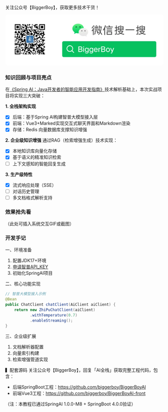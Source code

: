 关注公众号【BiggerBoy】，获取更多技术干货！

![BiggerBoy](./src/main/resources/img.png)

### 知识回顾与项目亮点

在[《Spring AI：Java开发者的智能应用开发指南》](https://mp.weixin.qq.com/s/-lv-1hyJiENdoZG3wVrYEg)技术解析基础上，本次实战项目将实现三大突破：

**1. 全栈架构实现**
- [x] 后端：基于Spring AI构建智普大模型接入层
- [x] 前端：Vue3+Marked实现交互式聊天界面和Markdown渲染
- [x] 存储：Redis 向量数据库支撑知识增强

**2. 企业级知识增强**
通过RAG（检索增强生成）技术实现：
- [x] 本地知识库向量化存储
- [x] 基于语义的精准知识检索
- [ ] 上下文感知的智能回复生成

**3. 生产级特性**
- [x] 流式响应处理（SSE）
- [ ] 对话历史管理
- [ ] 多文档格式解析支持

### 效果抢先看
（此处可插入系统交互GIF或截图）

### 开发手记
一、环境准备
1. 配置JDK17+环境
2. [申请智普API_KEY](https://open.bigmodel.cn/login)
3. 初始化SpringAI项目

二、核心功能实现
```java
// 智普大模型接入示例
@Bean
public ChatClient chatClient(AiClient aiClient) {
    return new ZhiPuChatClient(aiClient)
           .withTemperature(0.7)
           .enableStreaming();
}
```

三、企业级扩展
1. 文档解析器配置
2. 向量索引构建
3. 检索增强管道实现

▍配套源码
关注公众号【BiggerBoy】，回复「AI全栈」获取完整工程代码，包含：
- 后端SpringBoot工程：https://github.com/biggerboy/BiggerBoyAI
- 前端Vue3工程：https://github.com/biggerboy/BiggerBoyAI-front

（注：本教程已通过SpringAI 1.0.0-M8 + SpringBoot 4.0.0验证）
